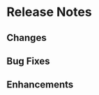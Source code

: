 # Release Notes

<!-- Your release notes here -->

## Changes

<!-- Describe the changes included in this release -->

## Bug Fixes

<!-- List any bug fixes included in this release -->

## Enhancements

<!-- Highlight any enhancements or new features in this release -->
